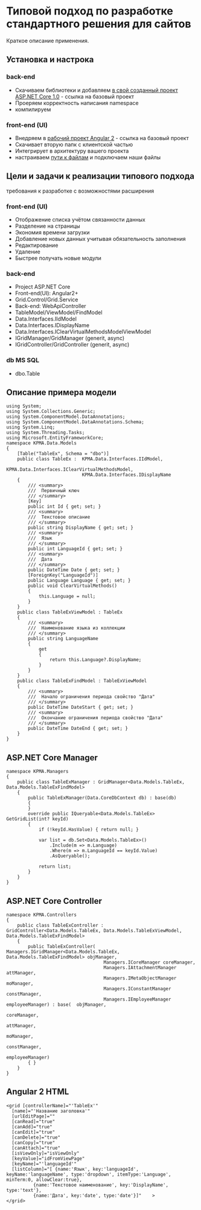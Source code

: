 # Типовой подход по разработке стандартного решения для сайтов

Краткое описание применения.

## Установка и настрока

### back-end

* Скачиваем библиотеки и добавляем [в свой созданный проект ASP.NET Core 1.0](https://www.microsoft.com/net/core#windowscmd) - ссылка на базовый проект
* Проеряем корректность написания namespace
* компилируем

### front-end (UI)

* Внедряем в [рабочий проект Angular 2](https://angular.io/guide/quickstart) - ссылка на базовый проект
* Скачивает вторую папк с клиентской частью
* Интегрирует в архитектуру вашего проекта
* настраиваем [пути к файлам](https://angular.io/tutorial/toh-pt5) и подключаем наши файлы

## Цели и задачи к реализации типового подхода

требования к разработке с возможностями расширения

### front-end (UI)

* Отображение списка учётом связанности данных
* Разделение на страницы
* Экономия времени загрузки
* Добавление новых данных учитывая обязательность заполнения
* Редактирование
* Удаление
* Быстрее получать новые модули

### back-end

* Project ASP.NET Core
* Front-end(UI): Angular2+ 
* Grid.Control/Grid.Service
* Back-end: WebApiController
* TableModel/ViewModel/FindModel
* Data.Interfaces.IIdModel
* Data.Interfaces.IDisplayName
* Data.Interfaces.IClearVirtualMethodsModelViewModel
* IGridManager/GridManager (generit, async)
* IGridController/GridController (generit, async)

### db MS SQL

* dbo.Table


## Описание примера модели

```
using System;
using System.Collections.Generic;
using System.ComponentModel.DataAnnotations;
using System.ComponentModel.DataAnnotations.Schema;
using System.Linq;
using System.Threading.Tasks;
using Microsoft.EntityFrameworkCore;
namespace KPMA.Data.Models
{
    [Table("TableEx", Schema = "dbo")]
    public class TableEx :	KPMA.Data.Interfaces.IIdModel, 
							KPMA.Data.Interfaces.IClearVirtualMethodsModel, 
							KPMA.Data.Interfaces.IDisplayName
    {
        /// <summary>
        ///  Первичный ключ
        /// </summary>
        [Key]
        public int Id { get; set; }
        /// <summary>
        ///  Текстовое описание
        /// </summary>
        public string DisplayName { get; set; }
        /// <summary>
        ///  Язык
        /// </summary>
        public int LanguageId { get; set; }
        /// <summary>
        ///  Дата
        /// </summary>
        public DateTime Date { get; set; }
        [ForeignKey("LanguageId")]
        public Language Language { get; set; }
        public void ClearVirtualMethods()
        {
            this.Language = null;
        }
    }
    public class TableExViewModel : TableEx
    {
        /// <summary>
        ///  Наименование языка из коллекции
        /// </summary>
        public string LanguageName
        {
            get
            {
                return this.Language?.DisplayName;
            }
        }
    }
    public class TableExFindModel : TableExViewModel
    {
        /// <summary>
        ///  Начало ограничения периода свойство "Дата"
        /// </summary>
        public DateTime DateStart { get; set; }
        /// <summary>
        ///  Окончание ограничения периода свойство "Дата"
        /// </summary>
        public DateTime DateEnd { get; set; }
    }
}
```


## ASP.NET Core Manager

```
namespace KPMA.Managers
{
    public class TableExManager : GridManager<Data.Models.TableEx, Data.Models.TableExFindModel>
    {
        public TableExManager(Data.CoreDbContext db) : base(db)
        {
        }
        override public IQueryable<Data.Models.TableEx> GetGridList(int? keyId)
        {
            if (!keyId.HasValue) { return null; }

            var list = db.Set<Data.Models.TableEx>()
                .Include(m => m.Language)
                .Where(m => m.LanguageId == keyId.Value)
                .AsQueryable();

            return list;
        }
    }
}
```


## ASP.NET Core Controller

```
namespace KPMA.Controllers
{
    public class TableExController : GridController<Data.Models.TableEx, Data.Models.TableExViewModel, Data.Models.TableExFindModel>
    {
        public TableExController(   Managers.IGridManager<Data.Models.TableEx, Data.Models.TableExFindModel> objManager,
                                    Managers.ICoreManager coreManager,
                                    Managers.IAttachmentManager attManager,
                                    Managers.IMetaObjectManager moManager,
                                    Managers.IConstantManager constManager,
                                    Managers.IEmployeeManager employeeManager) : base(  objManager, 
                                                                                        coreManager, 
                                                                                        attManager, 
                                                                                        moManager, 
                                                                                        constManager, 
                                                                                        employeeManager)
        { }
    }
}
```

## Angular 2 HTML

```
<grid [controllerName]="'TableEx'"
  [name]="'Название заголовка'"
  [urlEditPage]=""
  [canRead]="true"
  [canAdd]="true"
  [canEdit]="true"
  [canDelete]="true"
  [canCopy]="true"
  [canAttach]="true"
  [isViewOnly]="isViewOnly"
  [keyValue]="idFromViewPage"
  [keyName]="'languageId'"
  [listColumn]="[ {name:'Язык', key:'languageId', keyName:'languageName', type:'dropdown', itemType:'Language', minTerm:0, allowClear:true},
		  {name:'Текстовое наименование', key:'DisplayName', type:'text'},
		  {name:'Дата', key:'date', type:'date'}]"    >
</grid>
```
